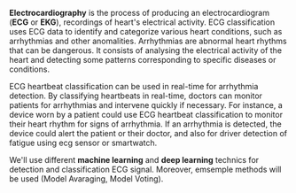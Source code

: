 **Electrocardiography** is the process of producing an electrocardiogram (**ECG** or **EKG**), recordings of heart's electrical activity. ECG classification uses ECG data to identify and categorize various heart conditions, such as arrhythmias and other anomalities. Arrhythmias are abnormal heart rhythms that can be dangerous. It consists of analysing the electrical activity of the heart and detecting some patterns corresponding to specific diseases or conditions.

ECG heartbeat classification can be used in real-time for arrhythmia detection. By classifying heartbeats in real-time, doctors can monitor patients for arrhythmias and intervene quickly if necessary. For instance, a device worn by a patient could use ECG heartbeat classification to monitor their heart rhythm for signs of arrhythmia. If an arrhythmia is detected, the device could alert the patient or their doctor, and also for driver detection of fatigue using ecg sensor or smartwatch.

We'll use different **machine learning** and **deep learning** technics for detection and classification ECG signal. Moreover, emsemple methods will be used (Model Avaraging, Model Voting).
